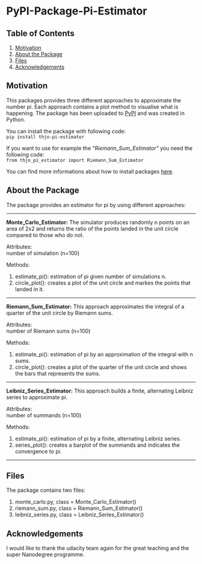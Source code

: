 # PyPI-Package-Pi-Estimator

## Table of Contents

1. [Motivation](#motivation)
2. [About the Package](#package)
3. [Files](#files)
4. [Acknowledgements](#acknowledgements)

## Motivation <a name="motivation"></a>
This packages provides three different approaches to approximate the number pi. Each approach contains a plot method to visualise what is happening. The package has been uploaded to [PyPI](https://pypi.org/project/thjo-pi-estimator/) and was created in Python.

You can install the package with following code:<br/>
`pip install thjo-pi-estimator`

If you want to use for example the *"Riemann_Sum_Estimator"* you need the 
following code:<br/>
`from thjo_pi_estimator import Riemann_Sum_Estimator`

You can find more informations about how to install packages [here](https://packaging.python.org/tutorials/installing-packages/#use-pip-for-installing).

## About the Package <a name="pachake"></a>

The package provides an estimator for pi by using different approaches:

---
**Monte_Carlo_Estimator:** The simulator produces randomly n points on an area 
of 2x2 and returns the ratio of the points landed in the unit circle compared 
to those who do not.

Attributes:<br/>
number of simulation (n=100)

Methods:
1. estimate_pi(): estimation of pi given number of simulations n.<br/>
2. circle_plot(): creates a plot of the unit circle and markes the points
that landed in it. 

---
**Riemann_Sum_Estimator:** This approach approximates the integral of a quarter of the 
unit circle by Riemann sums.

Attributes:<br/>
number of Riemann sums (n=100)

Methods:
1. estimate_pi(): estimation of pi by an approximation of the integral 
with n sums.<br/>
2. circle_plot(): creates a plot of the quarter of the unit circle and 
shows the bars that represents the sums.
---

**Leibniz_Series_Estimator:** This approach builds a finite, alternating 
Leibniz series to approximate pi.

Attributes:<br/>
number of summands (n=100)

Methods:
1. estimate_pi(): estimation of pi by a finite, alternating Leibniz series.<br/>
2. series_plot(): creates a barplot of the summands and indicates the 
convergence to pi.
---

## Files <a name="files"></a>

The package contains two files:
1. monte_carlo.py, class = Monte_Carlo_Estimator()
2. riemann_sum.py, class = Riemann_Sum_Estimator()
3. leibniz_series.py, class = Leibniz_Series_Estimator()

## Acknowledgements <a name="acknowledgements"></a>

I would like to thank the udacity team again for the great teaching and the super Nanodegree programme.
